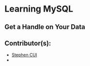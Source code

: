 # Learning MySQL 

## Get a Handle on Your Data

## Contributor(s):

- [Stephen CUI](https://github.com/JPL-JUNO)
- 